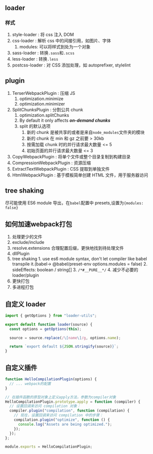 ## loader

### 样式

1. style-loader : 将 css 注入 DOM
2. css-loader : 解析 css 中的间接引用，如图片、字体
   1. modules: 可以将样式到处为一个对象
3. sass-loader : 转换`.sass`和`.scss`
4. less-loader : 转换`.less`
5. postcss-loader : 对 CSS 添加处理，如 autoprefixer, stylelint

## plugin

1. TerserWebpackPlugin : 压缩 JS
   1. optimization.minimize
   2. optimization.minimizer
2. SplitChunksPlugin : 分割公共 chunk
   1. optimization.splitChunks
   2. By default it only affects **_on-demand chunks_**
   3. split 的默认选项
      1. 新的 chunk 是被共享的或者是来自`node_modules`文件夹的模块
      2. 新的 chunk 在 min 和 gz 之前要 > 30kb
      3. 按需加载 chunk 时的并行请求最大数量 <= 5
      4. 初始页面的并行请求最大数量 <= 3
3. CopyWebpackPlugin : 将单个文件或整个目录复制到构建目录
4. CompressionWebpackPlugin : 资源压缩
5. ExtractTextWebpackPlugin : CSS 提取到单独文件
6. HtmlWebpackPlugin : 基于模板简单创建 HTML 文件，用于服务器访问

## tree shaking

尽可能使用 ES6 module 导出，在`babel`配置中 presets,设置为`{modules: false}`

## 如何加速webpack打包
1. 处理更少的文件
  1. exclude/include
  2. resolve.extensions 合理配置后缀，更快地找到待处理文件
  3. dllPlugin
  4. tree shaking
    1. use es6 module syntax, don't let compiler like babel transpile it.(babel-> @babel/preset-env options.modules = false)
    2. sideEffects: boolean / string[]
    3. `/*#__PURE__*/`
    4. 减少不必要的loader/plugin
2. 更快打包
  1. 多进程打包

## 自定义 loader

```js
import { getOptions } from "loader-utils";

export default function loader(source) {
  const options = getOptions(this);

  source = source.replace(/\[name\]/g, options.name);

  return `export default ${JSON.stringify(source)}`;
}
```

## 自定义插件

```js
function HelloCompilationPlugin(options) {
  // ... webpack的配置
}

// 在插件函数的原型对象上定义apply方法，参数为compiler对象
HelloCompilationPlugin.prototype.apply = function (compiler) {
  // 设置回调来访问 compilation 对象：
  compiler.plugin("compilation", function (compilation) {
    // 现在，设置回调来访问 compilation 中的步骤：
    compilation.plugin("optimize", function () {
      console.log("Assets are being optimized.");
    });
  });
};

module.exports = HelloCompilationPlugin;
```
